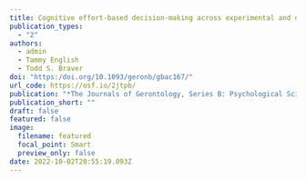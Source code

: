 ```yaml
---
title: Cognitive effort-based decision-making across experimental and daily life indices in younger and older adults
publication_types:
  - "2"
authors:
  - admin
  - Tammy English
  - Todd S. Braver
doi: "https:/doi.org/10.1093/geronb/gbac167/"
url_code: https://osf.io/2jtpb/
publication: "*The Journals of Gerontology, Series B: Psychological Sciences and Social Sciences*"
publication_short: ""
draft: false
featured: false
image:
  filename: featured
  focal_point: Smart
  preview_only: false
date: 2022-10-02T20:55:19.093Z
---
```

